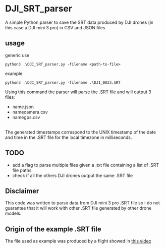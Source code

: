# DJI_SRT_parser
A simple Python parser to save the SRT data produced by DJI drones (in this case a DJI mini 3 pro) in CSV and JSON files

## usage
generic use
```
python3 .\DJI_SRT_parser.py -filename <path-to-file>
```
example 
```
python3 .\DJI_SRT_parser.py -filename .\DJI_0023.SRT
```
Using this command the parser will parse the .SRT file and will output 3 files:
  - name.json
  - namecamera.csv
  - namegps.csv
<br>
The generated timestamps correspond to the UNIX timestamp of the date and time in the .SRT file for the local timezone in milliseconds.


## TODO
- add a flag to parse multiple files given a .txt file containing a list of .SRT file paths
- check if all the others DJI drones output the same .SRT file

## Disclaimer 
This code was written to parse data from DJI mini 3 pro .SRT file so i do not guarantee that it will work with other .SRT file generated by other drone models.<br>

## Origin of the example .SRT file
The file used as example was produced by a flight showed in [this video](https://youtu.be/LWOxr6EVLVU)
